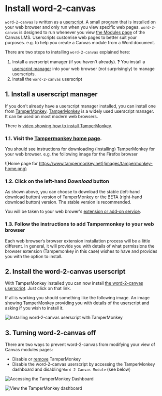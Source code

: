 # Install word-2-canvas

```word-2-canvas``` is written as a [userscript](https://en.wikipedia.org/wiki/Userscript). A small program that is installed on your web browser and only run when you view specific web pages.  ```word-2-canvas``` is designed to run whenever you view [the Modules page](https://community.canvaslms.com/t5/Instructor-Guide/How-do-I-use-the-Modules-Index-Page/ta-p/926) of the Canvas LMS. Userscripts customise web pages to better suit your purposes. e.g. to help you create a Canvas module from a Word document.

There are two steps to installing ```word-2-canvas``` explained here:
1. Install a userscript manager (if you haven't already).
   :question: You install a [userscript manager](https://en.wikipedia.org/wiki/Userscript_manager) into your web browser (not surprisingly) to manage userscripts. 
1. Install the ```word-2-canvas``` userscript

## 1. Install a userscript manager

If you don't already have a userscript manager installed, you can install one from [TamperMonkey](https://www.tampermonkey.net/).  [TamperMonkey](https://www.tampermonkey.net/) is a widely used userscript manager. It can be used on most modern web browsers. 

There is [video showing how to install TamperMonkey](https://www.tampermonkey.net/faq.php#Q100).

### 1.1. Visit the [Tampermonkey home page](https://www.tampermonkey.net/).

You should see instructions for downloading (installing) TamperMonkey for your web browser. e.g. the following image for the Firefox browser

![Home page for https://www.tampermonkey.net](images/tampermonkey-home.png)

### 1.2. Click on the left-hand _Download_ button

As shown above, you can choose to download the stable (left-hand download button) version of TamperMonkey or the BETA (right-hand download button) version. The stable version is recommended.

You will be taken to your web brower's [extension or add-on service](https://en.wikipedia.org/wiki/Browser_extension).

### 1.3. Follow the instructions to add Tampermonkey to your web browser

Each web browser’s browser extension installation process will be a little different. In general, it will provide you with details of what permissions the browser extension (Tampemonkey in this case) wishes to have and provides you with the option to install.

## 2. Install the word-2-canvas userscript

With TamperMonkey installed you can now install [the word-2-canvas userscript](https://github.com/djplaner/word-to-canvas-module/raw/main/dist/word2canvas.live.user.js). Just click on that link.

If all is working you should something like the following image. An image showing TamperMonkey providing you with details of the userscript and asking if you wish to install it.

![Installing word-2-canvas userscript with TamperMonkey](images/install-word-2-canvas.png)

## 3. Turning word-2-canvas off

There are two ways to prevent word-2-canvas from modifying your view of Canvas modules pages:
- Disable or [remove](https://www.tampermonkey.net/#removal) TamperMonkey 
- Disable the word-2-canvas userscript by accessing the TamperMonkey dashboard and disabling ```Word 2 Canvas Module``` (see below)

![Accessing the TamperMonkey Dashboard](images/tampemonkey-dashboard.png)

![View the TamperMonkey dashboard](images/dashboard.png)
